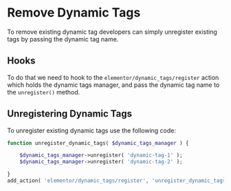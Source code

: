 # Remove Dynamic Tags

<Badge type="tip" vertical="top" text="Elementor Core" /> <Badge type="warning" vertical="top" text="Advanced" />

To remove existing dynamic tag developers can simply unregister existing tags by passing the dynamic tag name.

## Hooks

To do that we need to hook to the `elementor/dynamic_tags/register` action which holds the dynamic tags manager, and pass the dynamic tag name to the `unregister()` method.

## Unregistering Dynamic Tags

To unregister existing dynamic tags use the following code:

```php
function unregister_dynamic_tags( $dynamic_tags_manager ) {

	$dynamic_tags_manager->unregister( 'dynamic-tag-1' );
	$dynamic_tags_manager->unregister( 'dynamic-tag-2' );

}
add_action( 'elementor/dynamic_tags/register', 'unregister_dynamic_tags' );
```
